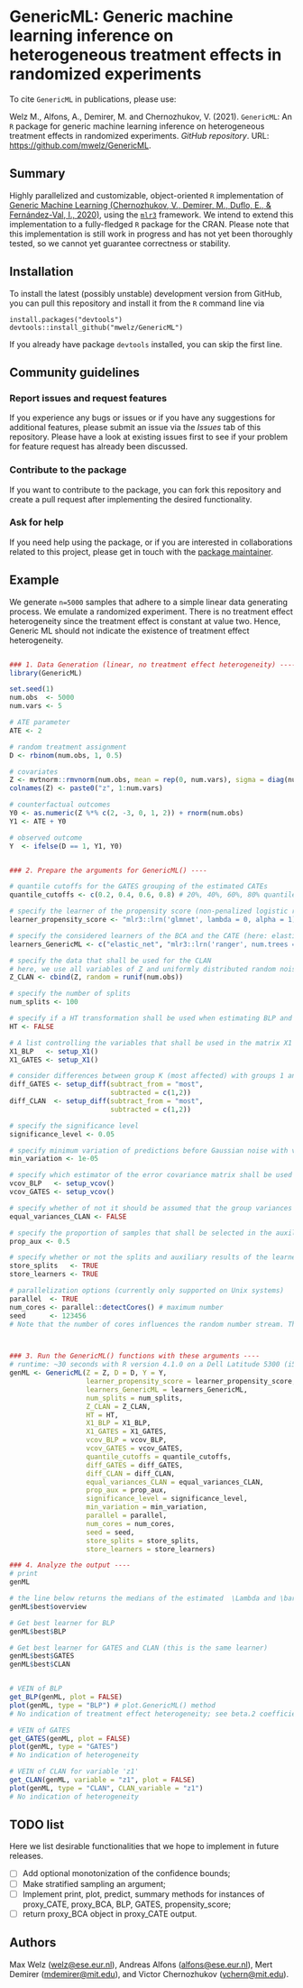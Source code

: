 # GenericML: Generic machine learning inference on heterogeneous treatment effects in randomized experiments
To cite `GenericML` in publications, please use:

Welz M., Alfons, A., Demirer, M. and Chernozhukov, V. (2021). `GenericML`: An `R` package for
generic machine learning inference on heterogeneous treatment effects in randomized experiments. *GitHub
repository*. URL: https://github.com/mwelz/GenericML.


## Summary
Highly parallelized and customizable, object-oriented  `R` implementation of [Generic Machine Learning (Chernozhukov, V., Demirer, M., Duflo, E., &amp; Fernández-Val, I., 2020)](https://arxiv.org/abs/1712.04802), using the [`mlr3`](https://github.com/mlr-org/mlr3) framework. We intend to extend this implementation to a fully-fledged `R` package for the CRAN. Please note that this implementation is still work in progress and has not yet been thoroughly tested, so we cannot yet guarantee correctness or stability. 

## Installation
To install the latest (possibly unstable) development version from GitHub, you can pull this repository and install it from the `R` command line via
```
install.packages("devtools")
devtools::install_github("mwelz/GenericML")
```
If you already have package `devtools` installed, you can skip the first line.

## Community guidelines

### Report issues and request features

If you experience any bugs or issues or if you have any suggestions for additional features, please submit an issue via the *Issues* tab of this repository. Please have a look at existing issues first to see if your problem for feature request has already been discussed.

### Contribute to the package

If you want to contribute to the package, you can fork this repository and create a pull request after implementing the desired functionality.

### Ask for help

If you need help using the package, or if you are interested in collaborations related to this project, please get in touch with the [package maintainer](https://mwelz.github.io/).


## Example
We generate `n=5000` samples that adhere to a simple linear data generating process. We emulate a randomized experiment. There is no treatment effect heterogeneity since the treatment effect is constant at value two. Hence, Generic ML should not indicate the existence of treatment effect heterogeneity.

```R

### 1. Data Generation (linear, no treatment effect heterogeneity) ----
library(GenericML)

set.seed(1)
num.obs  <- 5000
num.vars <- 5

# ATE parameter
ATE <- 2

# random treatment assignment
D <- rbinom(num.obs, 1, 0.5)

# covariates
Z <- mvtnorm::rmvnorm(num.obs, mean = rep(0, num.vars), sigma = diag(num.vars))
colnames(Z) <- paste0("z", 1:num.vars)

# counterfactual outcomes
Y0 <- as.numeric(Z %*% c(2, -3, 0, 1, 2)) + rnorm(num.obs)
Y1 <- ATE + Y0

# observed outcome
Y  <- ifelse(D == 1, Y1, Y0)


### 2. Prepare the arguments for GenericML() ----

# quantile cutoffs for the GATES grouping of the estimated CATEs
quantile_cutoffs <- c(0.2, 0.4, 0.6, 0.8) # 20%, 40%, 60%, 80% quantiles

# specify the learner of the propensity score (non-penalized logistic regression here). Propensity scores can also directly be supplied.
learner_propensity_score <- "mlr3::lrn('glmnet', lambda = 0, alpha = 1)"

# specify the considered learners of the BCA and the CATE (here: elastic net, random forest, and SVM)
learners_GenericML <- c("elastic_net", "mlr3::lrn('ranger', num.trees = 100)", "mlr3::lrn('svm')")

# specify the data that shall be used for the CLAN
# here, we use all variables of Z and uniformly distributed random noise
Z_CLAN <- cbind(Z, random = runif(num.obs))

# specify the number of splits
num_splits <- 100

# specify if a HT transformation shall be used when estimating BLP and GATES
HT <- FALSE

# A list controlling the variables that shall be used in the matrix X1 for the BLP and GATES regressions. 
X1_BLP   <- setup_X1()
X1_GATES <- setup_X1()

# consider differences between group K (most affected) with groups 1 and 2, respectively.
diff_GATES <- setup_diff(subtract_from = "most",
                         subtracted = c(1,2))
diff_CLAN  <- setup_diff(subtract_from = "most",
                         subtracted = c(1,2))

# specify the significance level
significance_level <- 0.05

# specify minimum variation of predictions before Gaussian noise with variance var(Y)/20 is added.
min_variation <- 1e-05

# specify which estimator of the error covariance matrix shall be used in BLP and GATES (standard OLS covariance matrix estimator here)
vcov_BLP   <- setup_vcov()
vcov_GATES <- setup_vcov()

# specify whether of not it should be assumed that the group variances of the most and least affected groups are equal in CLAN.
equal_variances_CLAN <- FALSE

# specify the proportion of samples that shall be selected in the auxiliary set
prop_aux <- 0.5

# specify whether or not the splits and auxiliary results of the learners shall be stored
store_splits   <- TRUE
store_learners <- TRUE

# parallelization options (currently only supported on Unix systems)
parallel  <- TRUE
num_cores <- parallel::detectCores() # maximum number
seed      <- 123456
# Note that the number of cores influences the random number stream. Thus, different choices of `num_cores` may lead to different results.



### 3. Run the GenericML() functions with these arguments ----
# runtime: ~30 seconds with R version 4.1.0 on a Dell Latitude 5300 (i5-8265U CPU @ 1.60GHz × 8, 32GB RAM), running on Ubuntu 21.10. Returns a GenericML object.
genML <- GenericML(Z = Z, D = D, Y = Y,
                   learner_propensity_score = learner_propensity_score,
                   learners_GenericML = learners_GenericML,
                   num_splits = num_splits,
                   Z_CLAN = Z_CLAN,
                   HT = HT,
                   X1_BLP = X1_BLP,
                   X1_GATES = X1_GATES,
                   vcov_BLP = vcov_BLP,
                   vcov_GATES = vcov_GATES,
                   quantile_cutoffs = quantile_cutoffs,
                   diff_GATES = diff_GATES,
                   diff_CLAN = diff_CLAN,
                   equal_variances_CLAN = equal_variances_CLAN,
                   prop_aux = prop_aux,
                   significance_level = significance_level,
                   min_variation = min_variation,
                   parallel = parallel,
                   num_cores = num_cores,
                   seed = seed,
                   store_splits = store_splits,
                   store_learners = store_learners)

### 4. Analyze the output ----
# print
genML

# the line below returns the medians of the estimated  \Lambda and \bar{\Lambda}
genML$best$overview

# Get best learner for BLP
genML$best$BLP

# Get best learner for GATES and CLAN (this is the same learner)
genML$best$GATES
genML$best$CLAN


# VEIN of BLP
get_BLP(genML, plot = FALSE)
plot(genML, type = "BLP") # plot.GenericML() method
# No indication of treatment effect heterogeneity; see beta.2 coefficient

# VEIN of GATES
get_GATES(genML, plot = FALSE)
plot(genML, type = "GATES")
# No indication of heterogeneity

# VEIN of CLAN for variable 'z1'
get_CLAN(genML, variable = "z1", plot = FALSE)
plot(genML, type = "CLAN", CLAN_variable = "z1")
# No indication of heterogeneity

```

## TODO list
Here we list desirable functionalities that we hope to implement in future releases.

- [ ] Add optional monotonization of the confidence bounds;
- [ ] Make stratified sampling an argument;
- [ ] Implement print, plot, predict, summary methods for instances of proxy_CATE, proxy_BCA, BLP, GATES, propensity_score;
- [ ] return proxy_BCA object in proxy_CATE output.

## Authors
Max Welz (welz@ese.eur.nl), Andreas Alfons (alfons@ese.eur.nl), Mert Demirer (mdemirer@mit.edu), and Victor Chernozhukov (vchern@mit.edu).
